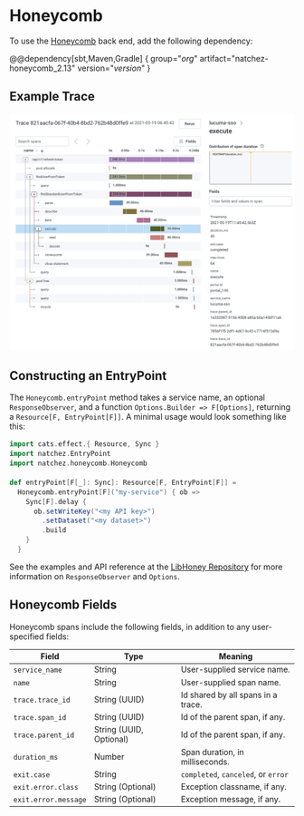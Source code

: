 # Honeycomb

To use the [Honeycomb](https://honeycomb.io) back end, add the following dependency:

@@dependency[sbt,Maven,Gradle] {
  group="$org$"
  artifact="natchez-honeycomb_2.13"
  version="$version$"
}

## Example Trace


![](honeycomb.png)

## Constructing an EntryPoint

The `Honeycomb.entryPoint` method takes a service name, an optional `ResponseObserver`, and a function `Options.Builder => F[Options]`, returning a `Resource[F, EntryPoint[F]]`. A minimal usage would look something like this:

```scala mdoc
import cats.effect.{ Resource, Sync }
import natchez.EntryPoint
import natchez.honeycomb.Honeycomb

def entryPoint[F[_]: Sync]: Resource[F, EntryPoint[F]] =
  Honeycomb.entryPoint[F]("my-service") { ob =>
    Sync[F].delay {
      ob.setWriteKey("<my API key>")
        .setDataset("<my dataset>")
        .build
    }
  }
```

See the examples and API reference at the [LibHoney Repository](https://github.com/honeycombio/libhoney-java) for more information on `ResponseObserver` and `Options`.

## Honeycomb Fields

Honeycomb spans include the following fields, in addition to any user-specified fields:

| Field                | Type                    | Meaning                             |
|----------------------|-------------------------|-------------------------------------|
| `service_name`       | String                  | User-supplied service name.         |
| `name`               | String                  | User-supplied span name.            |
| `trace.trace_id`     | String (UUID)           | Id shared by all spans in a trace.  |
| `trace.span_id`      | String (UUID)           | Id of the parent span, if any.      |
| `trace.parent_id`    | String (UUID, Optional) | Id of the parent span, if any.      |
| `duration_ms`        | Number                  | Span duration, in milliseconds.     |
| `exit.case`          | String                  | `completed`, `canceled`, or `error` |
| `exit.error.class`   | String (Optional)       | Exception classname, if any.        |
| `exit.error.message` | String (Optional)       | Exception message, if any.          |

